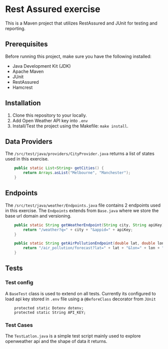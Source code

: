 # Rest Assured exercise

This is a Maven project that utilizes RestAssured and JUnit for testing and reporting.

## Prerequisites

Before running this project, make sure you have the following installed:

- Java Development Kit (JDK)
- Apache Maven
- JUnit
- RestAssured
- Hamcrest

## Installation

1. Clone this repository to your locally.
2. Add Open Weather API key into `.env`
2. Install/Test the project using the Makefile: `make install`.


## Data Providers

The `/src/test/java/providers/CityProvider.java` returns a list of states used in this exercise.

```java
    public static List<String> getCities() {
        return Arrays.asList("Melbourne", "Manchester");
    }
```

## Endpoints

The `/src/test/java/weather/Endpoints.java` file contains 2 endpoints used in this exercise. The `Endpoints` extends from `Base.java` where we store the base url domain and versioning.

```java
    public static String getWeatherEndpoint(String city, String apiKey) {
        return "/weather?q=" + city + "&appid=" + apiKey;
    }

    public static String getAirPollutionEndpoint(double lat, double lon, String apiKey) {
        return "/air_pollution/forecast?lat=" + lat + "&lon=" + lon + "&appid=" + apiKey;
    }
```

## Tests

### Test config

A `BaseTest` class is used to extend on all tests. Currently its configured to load api key stored in `.env` file using a `@BeforeClass` decorator from `JUnit`

```
    protected static Dotenv dotenv;
    protected static String API_KEY;
```

### Test Cases

The `TestLatlon.java` is a simple test script mainly used to explore openweather api and the shape of data it returns.
